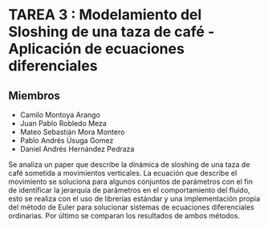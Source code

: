 # TAREA 3 : Modelamiento del Sloshing de una taza de café - Aplicación de ecuaciones diferenciales

## Miembros
- Camilo Montoya Arango
- Juan Pablo Robledo Meza
- Mateo Sebastián Mora Montero
- Pablo Andrés Úsuga Gomez
- Daniel Andrés Hernández Pedraza

Se analiza un paper que describe la dinámica de sloshing de una taza de café sometida a movimientos verticales. La ecuación que describe el movimiento se soluciona para algunos conjuntos de parámetros con el fin de identificar la jerarquía de parámetros en el comportamiento del fluido, esto se realiza con el uso de librerías estándar y una implementación propia del método de Euler para solucionar sistemas de ecuaciones diferenciales ordinarias. Por último se comparan los resultados de ambos métodos.
